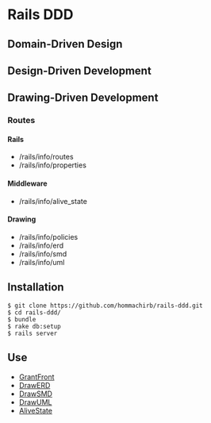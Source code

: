Rails DDD
=========

## Domain-Driven Design

## Design-Driven Development

## Drawing-Driven Development

### Routes

#### Rails

* /rails/info/routes
* /rails/info/properties

#### Middleware

* /rails/info/alive_state

#### Drawing

* /rails/info/policies
* /rails/info/erd
* /rails/info/smd
* /rails/info/uml

## Installation

```
$ git clone https://github.com/hommachirb/rails-ddd.git
$ cd rails-ddd/
$ bundle
$ rake db:setup
$ rails server
```

## Use

* [GrantFront](https://github.com/ogom/grant-front)
* [DrawERD](https://github.com/ogom/draw_erd)
* [DrawSMD](https://github.com/ogom/draw_smd)
* [DrawUML](https://github.com/ogom/draw_uml)
* [AliveState](https://github.com/ogom/alive_state)
